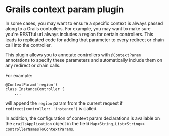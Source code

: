 # Grails context param plugin

In some cases, you may want to ensure a specific context is always passed along to a Grails controllers. For example, you may want to make sure you're RESTful url always includes a region for certain controllers. This leads to replicated code for adding that parameter to every redirect or chain call into the controller. 

This plugin allows you to annotate controllers with `@ContextParam` annotations to specify these parameters and automatically include them on any redirect or chain calls.

For example:
```
@ContextParam('region') 
class InstanceController {
	...
```
will append the `region` param from the current request if `redirect(controller: 'instance')` is called.

In addition, the configuration of context param declarations is available on the `grailsApplication` object in the field `Map<String,List<String>> controllerNamesToContextParams`.